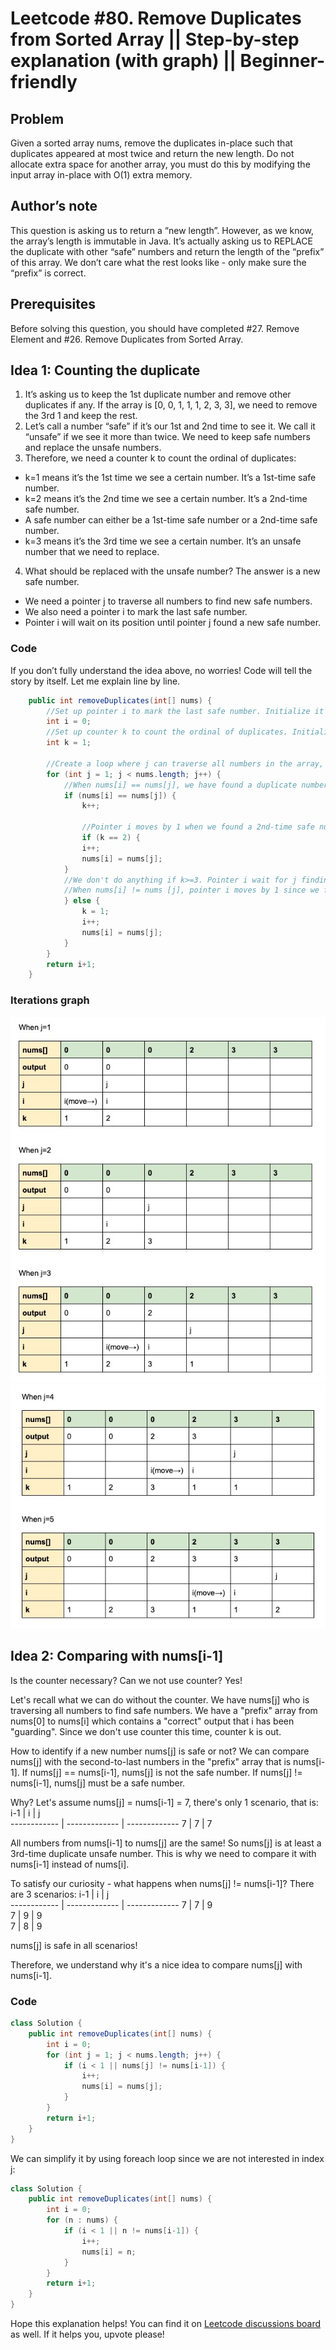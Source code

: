 # Leetcode #80. Remove Duplicates from Sorted Array || Step-by-step explanation (with graph) || Beginner-friendly
## Problem
Given a sorted array nums, remove the duplicates in-place such that duplicates appeared at most twice and return the new length.
Do not allocate extra space for another array, you must do this by modifying the input array in-place with O(1) extra memory.

## Author’s note
This question is asking us to return a “new length”. However, as we know, the array’s length is immutable in Java. It’s actually asking us to REPLACE the duplicate with other “safe” numbers and return the length of the “prefix” of this array. We don’t care what the rest looks like - only make sure the “prefix” is correct.

## Prerequisites
Before solving this question, you should have completed #27. Remove Element and #26. Remove Duplicates from Sorted Array.

## Idea 1: Counting the duplicate
1. It’s asking us to keep the 1st duplicate number and remove other duplicates if any. If the array is [0, 0, 1, 1, 1, 2, 3, 3], we need to remove the 3rd 1 and keep the rest.
2. Let’s call a number “safe” if it’s our 1st and 2nd time to see it. We call it “unsafe” if we see it more than twice. We need to keep safe numbers and replace the unsafe numbers.
3. Therefore, we need a counter k to count the ordinal of duplicates:
* k=1 means it’s the 1st time we see a certain number. It’s a 1st-time safe number.
* k=2 means it’s the 2nd time we see a certain number. It’s a 2nd-time safe number.
* A safe number can either be a 1st-time safe number or a 2nd-time safe number.
* k=3 means it’s the 3rd time we see a certain number. It’s an unsafe number that we need to replace.
4. What should be replaced with the unsafe number? The answer is a new safe number.
* We need a pointer j to traverse all numbers to find new safe numbers.
* We also need a pointer i to mark the last safe number.
* Pointer i will wait on its position until pointer j found a new safe number.


### Code
If you don’t fully understand the idea above, no worries! Code will tell the story by itself. Let me explain line by line.
```java
    public int removeDuplicates(int[] nums) {
        //Set up pointer i to mark the last safe number. Initialize it to 0 to start from the first number.
        int i = 0;
        //Set up counter k to count the ordinal of duplicates. Initialize it to 1 to denote the "kth" time that we see a number.
        int k = 1;

        //Create a loop where j can traverse all numbers in the array, except the first number (because we use 2 pointers so the first number has been represented by i=0)
        for (int j = 1; j < nums.length; j++) {
            //When nums[i] == nums[j], we have found a duplicate number. Maybe it's safe if it's a 2nd-time safe number. So we use k to count the ordinal of this duplicate.
            if (nums[i] == nums[j]) {
                k++;

                //Pointer i moves by 1 when we found a 2nd-time safe number. We assign that value to nums[i+1].
                if (k == 2) {
                i++;
                nums[i] = nums[j];
            }
            //We don't do anything if k>=3. Pointer i wait for j finding a safe number.
            //When nums[i] != nums [j], pointer i moves by 1 since we found a different number - a 1st-time safe number. We assign that value to nums[i+1].
            } else {
                k = 1;
                i++;
                nums[i] = nums[j];
            }
        }
        return i+1;
    }
```

### Iterations graph
![](LC80.jpg)
![](LC80_2.jpg)


## Idea 2: Comparing with nums[i-1]
Is the counter necessary? Can we not use counter? Yes!

Let's recall what we can do without the counter. We have nums[j] who is traversing all numbers to find safe numbers. We have a "prefix" array from nums[0] to nums[i] which contains a "correct" output that i has been "guarding". Since we don't use counter this time, counter k is out.

How to identify if a new number nums[j] is safe or not? We can compare nums[j] with the second-to-last numbers in the "prefix" array that is nums[i-1]. If nums[j] == nums[i-1], nums[j] is not the safe number. If nums[j] != nums[i-1], nums[j] must be a safe number.

Why? Let's assume nums[j] = nums[i-1] = 7, there's only 1 scenario, that is: 
i-1          | i             | j           
------------ | ------------- | -------------
7            | 7             | 7            

All numbers from nums[i-1] to nums[j] are the same! So nums[j] is at least a 3rd-time duplicate unsafe number. This is why we need to compare it with nums[i-1] instead of nums[i].

To satisfy our curiosity - what happens when nums[j] != nums[i-1]? There are 3 scenarios: 
i-1          | i             | j           
------------ | ------------- | -------------
7            | 7             | 9             
7            | 9             | 9            
7            | 8             | 9            

nums[j] is safe in all scenarios!

Therefore, we understand why it's a nice idea to compare nums[j] with nums[i-1].

### Code
```java
class Solution {
    public int removeDuplicates(int[] nums) {
        int i = 0;
        for (int j = 1; j < nums.length; j++) {
            if (i < 1 || nums[j] != nums[i-1]) {
                i++;
                nums[i] = nums[j];
            }
        }
        return i+1;
    }
}
```
We can simplify it by using foreach loop since we are not interested in index j:
```java
class Solution {
    public int removeDuplicates(int[] nums) {
        int i = 0;
        for (n : nums) {
            if (i < 1 || n != nums[i-1]) {
                i++;
                nums[i] = n;
            }
        }
        return i+1;
    }
}
```
Hope this explanation helps! You can find it on [Leetcode discussions board](https://leetcode.com/problems/remove-duplicates-from-sorted-array-ii/discuss/792178/Java-oror-2-pointers-100-faster-oror-Step-by-step-explanation-(with-graph)-oror-Beginners-friendly) as well. If it helps you, upvote please!
